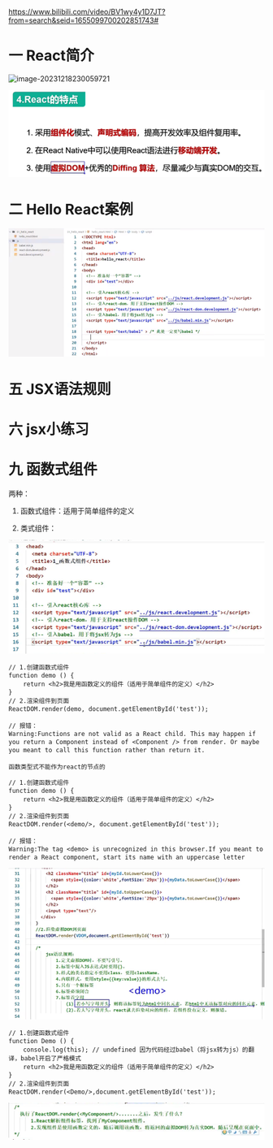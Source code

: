 https://www.bilibili.com/video/BV1wy4y1D7JT?from=search&seid=1655099700202851743#

# 一 React简介

![image-20231218230059721](E:\TechDocument\React\01.assets\image-20231218230059721-17029116800064.png)

![image-20231218230829292](01.assets/image-20231218230829292.png)

# 二 Hello React案例

 ![image-20231218233120866](01.assets/image-20231218233120866.png)



# 五 JSX语法规则

 

# 六 jsx小练习



# 九 函数式组件

两种：

1. 函数式组件：适用于简单组件的定义

2. 类式组件：

   

![image-20210815210848082](01.assets/image-20210815210848082.png)

```react
// 1.创建函数式组件
function demo () {
    return <h2>我是用函数定义的组件（适用于简单组件的定义）</h2>
}
// 2.渲染组件到页面
ReactDOM.render(demo, document.getElementById('test'));

// 报错：
Warning:Functions are not valid as a React child. This may happen if you return a Component instead of <Component /> from render. Or maybe you meant to call this function rather than return it.

函数类型式不能作为react的节点的
```



```react
// 1.创建函数式组件
function demo () {
    return <h2>我是用函数定义的组件（适用于简单组件的定义）</h2>
}
// 2.渲染组件到页面
ReactDOM.render(<demo/>, document.getElementById('test'));

// 报错：
Warning:The tag <demo> is unrecognized in this browser.If you meant to render a React component, start its name with an uppercase letter
```



![image-20210815211847696](01.assets/image-20210815211847696.png)



```react
// 1.创建函数式组件
function Demo () {
    console.log(this); // undefined 因为代码经过babel（将jsx转为js）的翻译，babel开启了严格模式
    return <h2>我是用函数定义的组件（适用于简单组件的定义）</h2>
}
// 2.渲染组件到页面
ReactDOM.render(<Demo/>,document.getElementById('test'));
```



![image-20210815212641423](01.assets/image-20210815212641423.png)

























